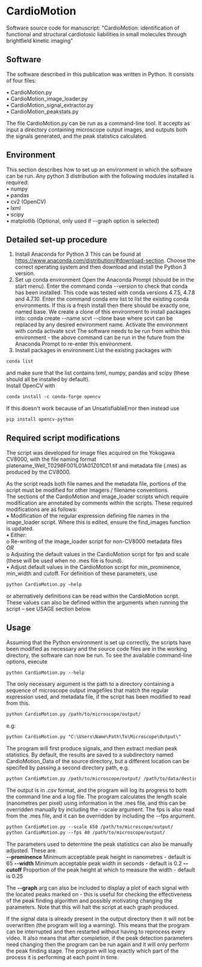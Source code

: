 # CardioMotion
Software source code for manuscript: "CardioMotion: identification of functional and structural cardiotoxic liabilities in small molecules through brightfield kinetic imaging"

## Software  
The software described in this publication was written in Python. It consists of four files:
  
•	CardioMotion.py  
•	CardioMotion_image_loader.py  
•	CardioMotion_signal_extractor.py  
•	CardioMotion_peakstats.py  
  
The file CardioMotion.py can be run as a command-line tool. It accepts as input a directory containing microscope output images, and outputs both the signals generated, and the peak statistics calculated.  
  
## Environment  
This section describes how to set up an environment in which the software can be run. Any python 3 distribution with the following modules installed is required:  
•	numpy  
•	pandas  
•	cv2 (OpenCV)  
•	lxml  
•	scipy  
•	matplotlib (Optional, only used if --graph option is selected)  
  
## Detailed set-up procedure  
1. Install Anaconda for Python 3
This can be found at https://www.anaconda.com/distribution/#download-section. Choose the correct
operating system and then download and install the Python 3 version. 
2. Set up conda environment
Open the Anaconda Prompt (should be in the start menu). Enter the command
conda --version
to check that conda has been installed. This code was tested with conda versions 4.7.5, 4.7.8 and 4.7.10.
Enter the command
conda env list
to list the existing conda environments. If this is a fresh install then there should be exactly one, named base. We create a clone of this environment to install packages into:
conda create --name scvt --clone base
where scvt can be replaced by any desired environment name. Activate the environment with
conda activate scvt
The software needs to be run from within this environment - the above command can be run in the future
from the Anaconda Prompt to re-enter this environment.
3. Install packages in environment
List the existing packages with  
````diff
conda list
````
  and make sure that the list contains lxml, numpy, pandas and scipy (these should all be installed by default).  
  Install OpenCV with  
````diff
conda install -c conda-forge opencv
````
  If this doesn't work because of an UnsatisfiableError then instead use  
````diff
pip install opencv-python  
````

## Required script modifications  
The script was developed for image files acquired on the Yokogawa CV8000, with the file naming format platename_Well_T0298F001L01A01Z01C01.tif
and metadata file (.mes) as produced by the CV8000.
  
As the script reads both file names and the metadata file, portions of the script must be modified for other imagers / filename conventions.  
The sections of the CardioMotion and image_loader scripts which require modification are annotated by comments within the scripts. These required modifications are as follows:  
•	Modification of the regular expression defining file names in the image_loader script. Where this is edited, ensure the find_images function is updated.  
•	Either:  
o	Re-writing of the image_loader script for non-CV8000 metadata files  
*OR*  
o	Adjusting the default values in the CardioMotion script for fps and scale (these will be used when no .mes file is found).  
•	Adjust default values in the CardioMotion script for min_prominence, min_width and cutoff. For definition of these parameters, use  
````diff
python CardioMotion.py –help
````
or alternatively definitions can be read within the CardioMotion script. These values can also be defined within the arguments when running the script – see USAGE section below.


## Usage  
Assuming that the Python environment is set up correctly, the scripts have been modified as necessary and the source code files are in the working directory, the software can now be run. To see the available command-line options, execute  
````diff
python CardioMotion.py --help
````
The only necessary argument is the path to a directory containing a sequence of microscope output imagefiles that match the regular expression used, and metadata file, if the script has been modified to read from this.  
````diff
python CardioMotion.py /path/to/microscope/output/
````
e.g:  
````diff
python CardioMotion.py "C:\Users\Name\Path\To\Microscope\Output\"
````
The program will first produce signals, and then extract median peak statistics. By default, the results are saved to a subdirectory named CardioMotion_Data of the source directory, but a different location can be specifed by passing a second directory path, e.g.  
````diff
python CardioMotion.py /path/to/microscope/output/ /path/to/data/destination/
````
The output is in .csv format, and the program will log its progress to both the command line and a log file.
The program calculates the length scale (nanometres per pixel) using information in the .mes file, and this can
be overridden manually by including the --scale argument. The fps is also read from the .mes file, and it can be
overridden by including the --fps argument.  
````diff
python CardioMotion.py --scale 650 /path/to/microscope/output/  
python CardioMotion.py --fps 40 /path/to/microscope/output/
````
The parameters used to determine the peak statistics can also be manually adjusted. These are  
**--prominence** Minimum acceptable peak height in nanometres - default is 65
**--width** Minimum acceptable peak width in seconds - default is 0.2
**--cutoff** Proportion of the peak height at which to measure the width - default is 0.25  
  
The **--graph** arg can also be included to display a plot of each signal with the located peaks marked on - this is
useful for checking the effectiveness of the peak finding algorithm and possibly motivating changing the parameters. Note that this will halt the script at each graph produced.
  
If the signal data is already present in the output directory then it will not be overwritten (the program will log
a warning). This means that the program can be interrupted and then restarted without having to reprocess every video. It also means that after completion, if the peak detection parameters need changing then the program can be run again and it will only perform the peak finding stage. The program will log exactly which part of the process it is performing at each point in time.
